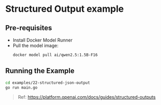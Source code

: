 # Structured Output example

## Pre-requisites

- Install Docker Model Runner
- Pull the model image:
  ```bash
  docker model pull ai/qwen2.5:1.5B-F16
  ```

## Running the Example

```bash
cd examples/22-structured-json-output
go run main.go
```

> Ref: https://platform.openai.com/docs/guides/structured-outputs